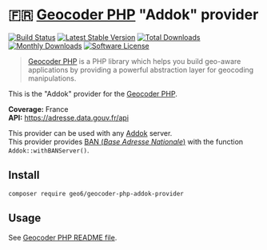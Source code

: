 # :fr: [Geocoder PHP](https://github.com/geocoder-php/Geocoder) "Addok" provider

[![Build Status](https://travis-ci.org/geo6/geocoder-php-addok-provider.svg?branch=master)](https://travis-ci.org/geo6/geocoder-php-addok-provider)
[![Latest Stable Version](https://poser.pugx.org/geo6/geocoder-php-addok-provider/v/stable)](https://packagist.org/packages/geo6/geocoder-php-addok-provider)
[![Total Downloads](https://poser.pugx.org/geo6/geocoder-php-addok-provider/downloads)](https://packagist.org/packages/geo6/geocoder-php-addok-provider)
[![Monthly Downloads](https://poser.pugx.org/geo6/geocoder-php-addok-provider/d/monthly.png)](https://packagist.org/packages/geo6/geocoder-php-addok-provider)
[![Software License](https://img.shields.io/badge/license-MIT-brightgreen.svg)](LICENSE)

> [Geocoder PHP](https://github.com/geocoder-php/Geocoder) is a PHP library which helps you build geo-aware applications by providing a powerful abstraction layer for geocoding manipulations.

This is the "Addok" provider for the [Geocoder PHP](https://github.com/geocoder-php/Geocoder).

**Coverage:** France  
**API:** <https://adresse.data.gouv.fr/api>

This provider can be used with any [Addok](https://github.com/addok/addok) server.  
This provider provides [BAN (*Base Adresse Nationale*)](https://adresse.data.gouv.fr/) with the function `Addok::withBANServer()`.

## Install

    composer require geo6/geocoder-php-addok-provider

## Usage

See [Geocoder PHP README file](https://github.com/geocoder-php/Geocoder/blob/master/README.md).
